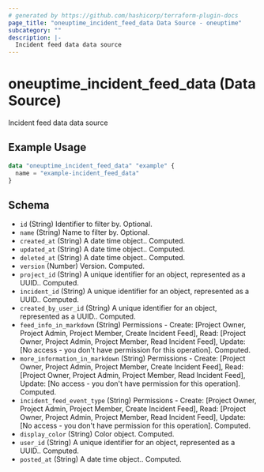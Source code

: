 ```yaml
---
# generated by https://github.com/hashicorp/terraform-plugin-docs
page_title: "oneuptime_incident_feed_data Data Source - oneuptime"
subcategory: ""
description: |-
  Incident feed data data source
---
```


# oneuptime_incident_feed_data (Data Source)

Incident feed data data source

## Example Usage

```terraform
data "oneuptime_incident_feed_data" "example" {
  name = "example-incident_feed_data"
}
```

## Schema

- `id` (String) Identifier to filter by. Optional.
- `name` (String) Name to filter by. Optional.
- `created_at` (String) A date time object.. Computed.
- `updated_at` (String) A date time object.. Computed.
- `deleted_at` (String) A date time object.. Computed.
- `version` (Number) Version. Computed.
- `project_id` (String) A unique identifier for an object, represented as a UUID.. Computed.
- `incident_id` (String) A unique identifier for an object, represented as a UUID.. Computed.
- `created_by_user_id` (String) A unique identifier for an object, represented as a UUID.. Computed.
- `feed_info_in_markdown` (String) Permissions - Create: [Project Owner, Project Admin, Project Member, Create Incident Feed], Read: [Project Owner, Project Admin, Project Member, Read Incident Feed], Update: [No access - you don't have permission for this operation]. Computed.
- `more_information_in_markdown` (String) Permissions - Create: [Project Owner, Project Admin, Project Member, Create Incident Feed], Read: [Project Owner, Project Admin, Project Member, Read Incident Feed], Update: [No access - you don't have permission for this operation]. Computed.
- `incident_feed_event_type` (String) Permissions - Create: [Project Owner, Project Admin, Project Member, Create Incident Feed], Read: [Project Owner, Project Admin, Project Member, Read Incident Feed], Update: [No access - you don't have permission for this operation]. Computed.
- `display_color` (String) Color object. Computed.
- `user_id` (String) A unique identifier for an object, represented as a UUID.. Computed.
- `posted_at` (String) A date time object.. Computed.
